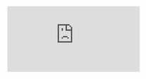 <figure><embed src="https://wakatime.com/share/@6cfc6d05-38b2-48d6-83aa-2609e431c00d/c25985f4-1e15-4387-91c5-c8ba8900eb37.svg"></embed></figure>
